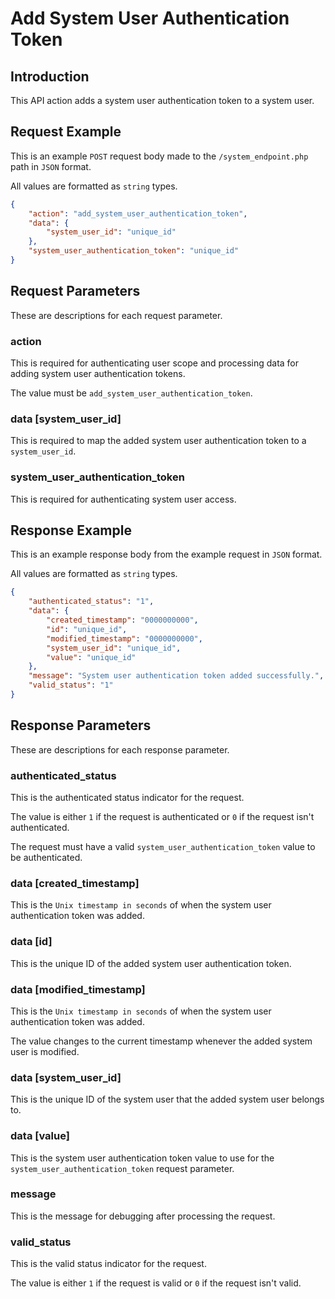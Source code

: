 # Add System User Authentication Token

## Introduction

This API action adds a system user authentication token to a system user.

## Request Example

This is an example `POST` request body made to the `/system_endpoint.php` path in `JSON` format.

All values are formatted as `string` types.

```json
{
    "action": "add_system_user_authentication_token",
    "data": {
        "system_user_id": "unique_id"
    },
    "system_user_authentication_token": "unique_id"
}
```

## Request Parameters

These are descriptions for each request parameter.

### action

This is required for authenticating user scope and processing data for adding system user authentication tokens.

The value must be `add_system_user_authentication_token`.

### data [system_user_id]

This is required to map the added system user authentication token to a `system_user_id`.

### system_user_authentication_token

This is required for authenticating system user access.

## Response Example

This is an example response body from the example request in `JSON` format.

All values are formatted as `string` types.

```json
{
    "authenticated_status": "1",
    "data": {
        "created_timestamp": "0000000000",
        "id": "unique_id",
        "modified_timestamp": "0000000000",
        "system_user_id": "unique_id",
        "value": "unique_id"
    },
    "message": "System user authentication token added successfully.",
    "valid_status": "1"
}
```

## Response Parameters

These are descriptions for each response parameter.

### authenticated_status

This is the authenticated status indicator for the request.

The value is either `1` if the request is authenticated or `0` if the request isn't authenticated.

The request must have a valid `system_user_authentication_token` value to be authenticated.

### data [created_timestamp]

This is the `Unix timestamp in seconds` of when the system user authentication token was added.

### data [id]

This is the unique ID of the added system user authentication token.

### data [modified_timestamp]

This is the `Unix timestamp in seconds` of when the system user authentication token was added.

The value changes to the current timestamp whenever the added system user is modified.

### data [system_user_id]

This is the unique ID of the system user that the added system user belongs to.

### data [value]

This is the system user authentication token value to use for the `system_user_authentication_token` request parameter.

### message

This is the message for debugging after processing the request.

### valid_status

This is the valid status indicator for the request.

The value is either `1` if the request is valid or `0` if the request isn't valid.

